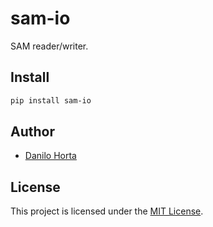 # sam-io

SAM reader/writer.

## Install

```bash
pip install sam-io
```

## Author

* [Danilo Horta](https://github.com/horta)

## License

This project is licensed under the [MIT License](https://raw.githubusercontent.com/EBI-Metagenomics/fasta-reader-py/master/LICENSE.md).
